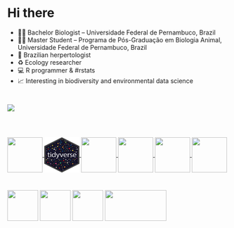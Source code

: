 # Hi there

- 🧑‍🎓 Bachelor Biologist – Universidade Federal de Pernambuco, Brazil
- 🧑‍🎓 Master Student – Programa de Pós-Graduação em Biologia Animal, Universidade Federal de Pernambuco, Brazil
- 🐸 Brazilian herpertologist
- ♻️ Ecology researcher
- 💻 R programmer & #rstats
- 📈 Interesting in biodiversity and environmental data science

#

<div>
  <a href="https://github.com/Edbbioeco">
  <img heigth="180cm" src="https://github-readme-stats.vercel.app/api?username=Edbbioeco&show_icons=true&theme=dark"/>
</div>

#

<div style="display: inline_block"><br>
  <img align="center" height="80" width="80" src="https://cdn.jsdelivr.net/gh/devicons/devicon/icons/r/r-original.svg"/>
  <img align="center" height="80" width="80" src="https://github.com/rstudio/hex-stickers/blob/main/SVG/tidyverse.svg">
  <img align="center" height="80" width="80" src="https://i.imgur.com/l531sOW.png">
  <img align="center" height="80" width="80" src="https://pbs.twimg.com/media/EVBsvxoX0AEUEsE.png">
  <img align="center" height="80" width="80" src="https://rspatial.github.io/terra/logo.png">
  <img align="center" height="80" width="80" src="https://upload.wikimedia.org/wikipedia/commons/thumb/e/e7/Opera_GX_Icon.svg/2048px-Opera_GX_Icon.svg.png">
</div>

#


<div> 
  <a href="https://www.instagram.com/edbbio/" target="_blank"><img align="center" height="70" width="70" src="https://upload.wikimedia.org/wikipedia/commons/thumb/5/58/Instagram-Icon.png/1200px-Instagram-Icon.png" target="_blank"></a>
  <a href = "mailto:edsonbbiologia@gmail.com"><img align="center" height="70" width="70" src="https://upload.wikimedia.org/wikipedia/commons/thumb/7/7e/Gmail_icon_%282020%29.svg/2560px-Gmail_icon_%282020%29.svg.png" target="_blank"></a>
  <a href = "https://buscatextual.cnpq.br/buscatextual/visualizacv.do"><img align="center" height="70" width="70" src="https://www.ufpb.br/ppgs/contents/imagens/logo-lattes.png/@@images/aed78269-8ef2-4e2b-9f8a-a687fba40bfd.png" target="_blank"></a>
  <a href = "https://buscatextual.cnpq.br/buscatextual/visualizacv.do"><img align="center" height="70" width="140" src="https://upload.wikimedia.org/wikipedia/commons/thumb/b/b3/ORCID_logo_with_tagline.svg/768px-ORCID_logo_with_tagline.svg.png" target="_blank"></a>
</div>

